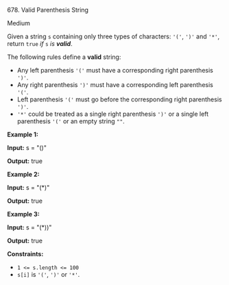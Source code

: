 ﻿678\. Valid Parenthesis String

Medium

Given a string `s` containing only three types of characters: `'('`, `')'` and `'*'`, return `true` _if_ `s` _is **valid**_.

The following rules define a **valid** string:

*   Any left parenthesis `'('` must have a corresponding right parenthesis `')'`.
*   Any right parenthesis `')'` must have a corresponding left parenthesis `'('`.
*   Left parenthesis `'('` must go before the corresponding right parenthesis `')'`.
*   `'*'` could be treated as a single right parenthesis `')'` or a single left parenthesis `'('` or an empty string `""`.

**Example 1:**

**Input:** s = "()"

**Output:** true

**Example 2:**

**Input:** s = "(\*)"

**Output:** true

**Example 3:**

**Input:** s = "(\*))"

**Output:** true

**Constraints:**

*   `1 <= s.length <= 100`
*   `s[i]` is `'('`, `')'` or `'*'`.